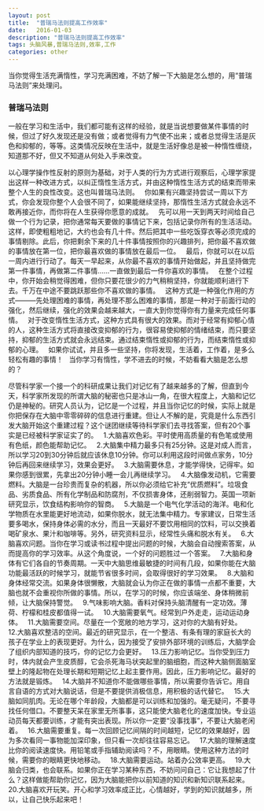 ```yaml
---
layout: post
title:  "普瑞马法则提高工作效率"
date:   2016-01-03
description: "普瑞马法则提高工作效率"
tags: 头脑风暴,普瑞马法则,效率,工作
categories: other
---
```


当你觉得生活充满惰性，学习充满困难，不妨了解一下大脑是怎么想的，用“普瑞马法则”来处理问。
 
### 普瑞马法则

一般在学习和生活中，我们都可能有这样的经验，就是当说想要做某件事情的时候，但过了好久发现还是没有做；或者觉得有力气使不出来；或者总觉得生活是灰色和抑郁的，等等。这类情况反映在生活中，就是生活好像总是被一种惰性缠绕，知道那不好，但又不知道从何处入手来改变。

以心理学操作性反射的原则为基础，对于人类的行为方式进行观察后，心理学家提出这样一种改进方式，以纠正惰性生活方式，并由这种惰性生活方式的结束而带来整个人生的良性改变。这也叫普瑞马法则。
 
你如果有兴趣坚持尝试一周以下方式，你会发现你整个人会很不同了，如果能继续坚持，那惰性生活方式就会永远不敢再接近你，而你将在人生获得你愿意的成就。
 
先可以用一天到两天时间给自己做一个行为记录，把你通常每天要做的事情记下来，包括记录你所有的生活活动。这样，即使粗粗地记，大约也会有几十件。然后把其中一些吃饭穿衣等必须完成的事情剔除。此后，你把剩余下来的几十件事情按照你的兴趣排列，把你最不喜欢做的事情放在第一位，把你最喜欢做的事情放在最后一位。
 
最后，你就可以在以后一周内进行行动了。每天一早起来，从你最不喜欢的事情开始做起，并且坚持做完第一件事情，再做第二件事情……一直做到最后一件你喜欢的事情。
 
在整个过程中，你开始会稍觉得困难，但你只要花很少的力气稍稍坚持，你就能顺利进行下去。千万在中途不要跳跃那些你不喜欢做的事情。
 
这种方式是一种强化作用的方式———先处理困难的事情，再处理不那么困难的事情，那是一种对于前面行动的强化，然后继续，强化的效果会越来越大，一直大到你觉得你有力量来完成任何事情。
 
对于改变惰性生活方式，这种方式具有很大的效果。而对于经常有抑郁心情的人，这种生活方式将直接改变抑郁的行为，很容易使抑郁的情绪结束，而只要坚持，抑郁的生活方式就会永远结束。通过结束惰性或抑郁的行为，而结束惰性或抑郁的心理。
 
如果你试试，并且多一些坚持，你将发现，生活着，工作着，是多么轻松有趣的事情！
 
当你学习有惰性，学不进去的时候，不妨看看大脑是怎么想的？

尽管科学家一个接一个的科研成果让我们对记忆有了越来越多的了解，但直到今天，科学家所发现的所谓大脑的秘密也只是冰山一角，在很大程度上，大脑和记忆仍是神秘的。研究人员认为，记忆是一个过程，并且当你记忆的时候，实际上就是你把保存在大脑中零零碎碎的信息进行重建。但让人不解的是，究竟是什么东西引发大脑开始这个重建过程？这个谜团继续等待科学家们去寻找答案，但有20个事实是已经被科学家证实了的。
 
1.大脑喜欢色彩。平时使用高质量的有色笔或使用有色纸，颜色能帮助记忆。
 
2.大脑集中精力最多只有25分钟。这是对成人而言，所以学习20到30分钟后就应该休息10分钟。你可以利用这段时间做点家务，10分钟后再回来继续学习，效果会更好。
 
3.大脑需要休息，才能学得快，记得牢。如果你感到很累，先拿出20分钟小睡一会儿再继续学习。
 
4.大脑像发动机，它需要燃料。大脑是一台珍贵而复杂的机器，所以你必须给它补充“优质燃料”。垃圾食品、劣质食品、所有化学制品和防腐剂，不仅损害身体，还削弱智力。英国一项新研究显示，饮食结构影响你的智商。
 
5.大脑是一个电气化学活动的海洋。电和化学物质在水里能更好地流动，如果你脱水，就无法集中精力。专家建议，日常生活要多喝水，保持身体必需的水分，而且一天最好不要饮用相同的饮料，可以交换着喝矿泉水、果汁和咖啡等。另外，研究资料显示，经常性头痛和脱水有关。
 
6.大脑喜欢问题。当你在学习或读书过程中提出问题的时候，大脑会自动搜索答案，从而提高你的学习效率。从这个角度说，一个好的问题胜过一个答案。
 
7.大脑和身体有它们各自的节奏周期。一天中大脑思维最敏捷的时间有几段，如果你能在大脑功能最活跃的时候学习，就能节省很多时间，会取得很好的学习效果。
 
8.大脑和身体经常交流。如果身体很懒散，大脑就会认为你正在做的事情一点都不重要，大脑也就不会重视你所做的事情。所以，在学习的时候，你应该端坐、身体稍微前倾，让大脑保持警觉。
 
9.气味影响大脑。香料对保持头脑清醒有一定功效。薄荷、柠檬和桂皮都值得一试。
 
10.大脑需要氧气。经常到户外走走，运动运动身体。
 
11.大脑需要空间。尽量在一个宽敞的地方学习，这对你的大脑有好处。
 
12.大脑喜欢整洁的空间。最近的研究显示，在一个整洁、有条有理的家庭长大的孩子在学业上的表现更好。为什么，因为接受了安排外部环境的训练后，大脑学会了组织内部知道的技巧，你的记忆力会更好。
 
13.压力影响记忆。当你受到压力时，体内就会产生皮质醇，它会杀死海马状突起里的脑细胞，而这种大脑侧面脑室壁上的隆起物在处理长期和短期记忆上起主要作用。因此，压力影响记忆。最好的方法就是锻炼。
 
14.大脑并不知道你不能做哪些事情，所以需要你告诉它。用自言自语的方式对大脑说话，但是不要提供消极信息，用积极的话代替它。
 
15.大脑如同肌肉。无论在哪个年龄段，大脑都是可以训练和加强的。毫无疑问，不要寻找任何借口。不要整天呆在家里无所事事，这只能使大脑老化的速度加快。专业运动员每天都要训练，才能有突出表现。所以你一定要“没事找事”，不要让大脑老闲着。
 
16.大脑需要重复。每一次回顾记忆间隔的时间越短，记忆的效果越好，因为多次看同一事物能加深印象，但只看一次却往往容易忘记。
 
17.大脑的理解速度比你的阅读速度快。用铅笔或手指辅助阅读吗？不，用眼睛。使用这种方法的时候，需要你的眼睛更快地移动。
 
18.大脑需要运动。站着办公效率更高。
 
19.大脑会归类，也会联系。如果你正在学习某种东西，不妨问问自己：它让我想起了什么？这样做能帮助你记忆，因为大脑能把你以前知道的知识和新知识联系起来。
 
20.大脑喜欢开玩笑。开心和学习效率成正比，心情越好，学到的知识就越多，所以，让自己快乐起来吧！
